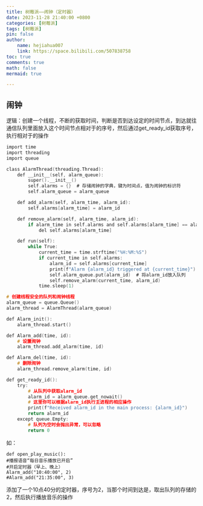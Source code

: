 ```yaml
---
title: 树莓派——闹钟（定时器）
date: 2023-11-28 21:40:00 +0800
categories: [树莓派]
tags: [树莓派]
pin: false
author: 
    name: hejiahua007
    link: https://space.bilibili.com/507838758
toc: true
comments: true
math: false
mermaid: true

---
```


## 闹钟
逻辑：创建一个线程，不断的获取时间，判断是否到达设定的时间节点，到达就往通信队列里面放入这个时间节点相对于的序号，然后通过get_ready_id获取序号，执行相对于的操作

```c
import time
import threading
import queue

class AlarmThread(threading.Thread):
    def __init__(self, alarm_queue):
        super().__init__()
        self.alarms = {}  # 存储闹钟的字典，键为时间点，值为闹钟的标识符
        self.alarm_queue = alarm_queue

    def add_alarm(self, alarm_time, alarm_id):
        self.alarms[alarm_time] = alarm_id

    def remove_alarm(self, alarm_time, alarm_id):
        if alarm_time in self.alarms and self.alarms[alarm_time] == alarm_id:
            del self.alarms[alarm_time]

    def run(self):
        while True:
            current_time = time.strftime("%H:%M:%S")
            if current_time in self.alarms:
                alarm_id = self.alarms[current_time]
                print(f"Alarm {alarm_id} triggered at {current_time}")
                self.alarm_queue.put(alarm_id)  # 将alarm_id放入队列
                self.remove_alarm(current_time, alarm_id)
            time.sleep(1)

# 创建线程安全的队列和闹钟线程
alarm_queue = queue.Queue()
alarm_thread = AlarmThread(alarm_queue)

def Alarm_init():
    alarm_thread.start()

def Alarm_add(time, id):
    # 设置闹钟
    alarm_thread.add_alarm(time, id)

def Alarm_del(time, id):
    # 删除闹钟
    alarm_thread.remove_alarm(time, id)

def get_ready_id():
    try:
        # 从队列中获取alarm_id
        alarm_id = alarm_queue.get_nowait()
        # 这里你可以根据alarm_id执行主进程的相应操作
        print(f"Received alarm_id in the main process: {alarm_id}")
        return alarm_id
    except queue.Empty:
        # 队列为空时会抛出异常，可以忽略
        return 0
```

如：

    def open_play_music():
 	#播报语音“每日音乐播放已开启”
    #开启定时器（早上、晚上）
    Alarm_add("10:40:00", 2)
    #Alarm_add("21:35:00", 3)

添加了一个10点40分的定时器，序号为2，当那个时间到达是，取出队列的存储的2，然后执行播放音乐的操作






























































































































